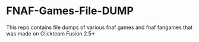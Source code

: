 # FNAF-Games-File-DUMP
This repo contains file dumps of various fnaf games and fnaf fangames that was made on Clickteam Fusion 2.5+
